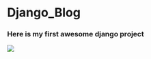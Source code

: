 # Django_Blog 



### Here is my first awesome django project 


![](["C:\Users\kayod\OneDrive\Desktop\127.0.0.1_8000_.png"](https://lp-cms-production.imgix.net/news/2016/01/Burmese-Python-U.S.-Fish-Wildlife-Service.jpg?auto=format&fit=crop&sharp=10&vib=20&ixlib=react-8.6.4&w=850&q=20&dpr=5))
